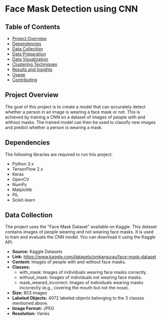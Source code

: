 # Face Mask Detection using CNN

## Table of Contents
- [Project Overview](#project-overview)
- [Dependencies](#dependencies)
- [Data Collection](#data-collection)
- [Data Preparation](#data-preparation)
- [Data Visualization](#data-visualization)
- [Clustering Techniques](#clustering-techniques)
- [Results and Insights](#results-and-insights)
- [Usage](#usage)
- [Contributing](#contributing)

## Project Overview
The goal of this project is to create a model that can accurately detect whether a person in an image is wearing a face mask or not. This is achieved by training a CNN on a dataset of images of people with and without masks. The trained model can then be used to classify new images and predict whether a person is wearing a mask.

## Dependencies
The following libraries are required to run this project:
- Python 3.x
- TensorFlow 2.x
- Keras
- OpenCV
- NumPy
- Matplotlib
- PIL
- Scikit-learn

## Data Collection
The project uses the "Face Mask Dataset" available on Kaggle. This dataset contains images of people wearing and not wearing face masks. It is used to train and evaluate the CNN model. You can download it using the Kaggle API.
* **Source:** Kaggle Datasets
* **Link:** https://www.kaggle.com/datasets/omkargurav/face-mask-dataset
* **Content:** Images of people with and without face masks.
* **Classes:** 
    * with_mask: Images of individuals wearing face masks correctly.
    * without_mask: Images of individuals not wearing face masks.
    * mask_weared_incorrect: Images of individuals wearing masks incorrectly (e.g., covering the mouth but not the nose).
* **Size:** 853 images
* **Labeled Objects:** 4072 labeled objects belonging to the 3 classes mentioned above.
* **Image Format:** JPEG
* **Resolution:** Varies




